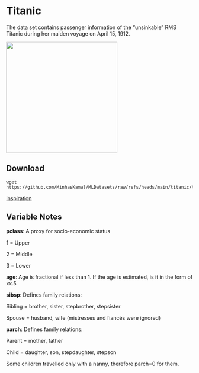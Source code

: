# Titanic

The data set contains passenger information of the “unsinkable” RMS Titanic during her maiden voyage on April 15, 1912.

<img src="https://github.com/user-attachments/assets/c9060133-eeb8-465b-b0a4-096b26870be3" width="300">

## Download
```
wget https://github.com/MinhasKamal/MLDatasets/raw/refs/heads/main/titanic/titanic.csv
```

[inspiration](https://www.kaggle.com/competitions/titanic)

## Variable Notes

**pclass**: A proxy for socio-economic status

1 = Upper

2 = Middle

3 = Lower


**age**: Age is fractional if less than 1. If the age is estimated, is it in the form of xx.5


**sibsp**: Defines family relations:

Sibling = brother, sister, stepbrother, stepsister

Spouse = husband, wife (mistresses and fiancés were ignored)


**parch**: Defines family relations:

Parent = mother, father

Child = daughter, son, stepdaughter, stepson

Some children travelled only with a nanny, therefore parch=0 for them.
